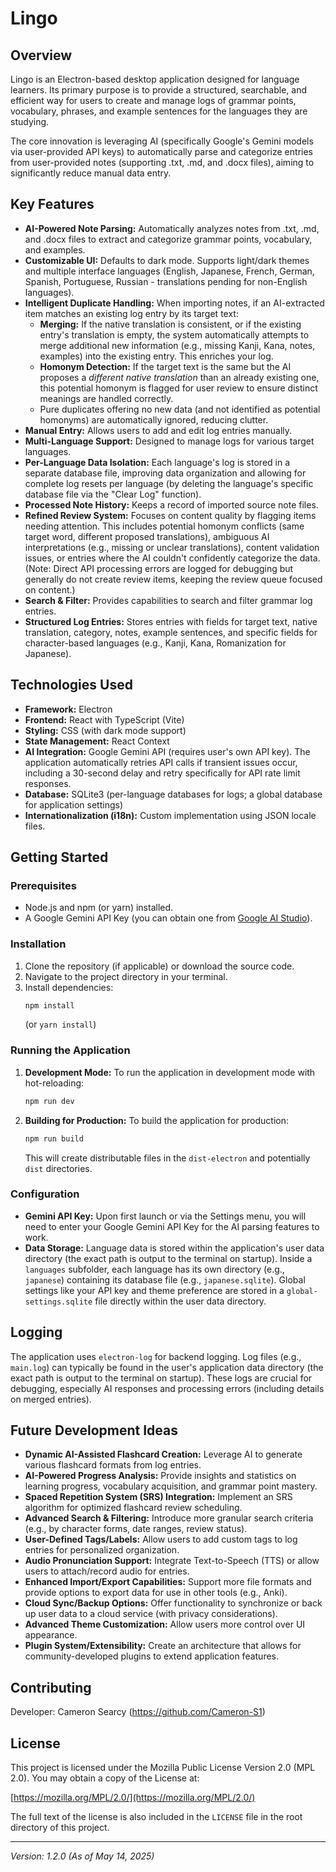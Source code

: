 # Lingo

## Overview

Lingo is an Electron-based desktop application designed for language learners. Its primary purpose is to provide a structured, searchable, and efficient way for users to create and manage logs of grammar points, vocabulary, phrases, and example sentences for the languages they are studying.

The core innovation is leveraging AI (specifically Google's Gemini models via user-provided API keys) to automatically parse and categorize entries from user-provided notes (supporting .txt, .md, and .docx files), aiming to significantly reduce manual data entry.

## Key Features

*   **AI-Powered Note Parsing:** Automatically analyzes notes from .txt, .md, and .docx files to extract and categorize grammar points, vocabulary, and examples.
*   **Customizable UI:** Defaults to dark mode. Supports light/dark themes and multiple interface languages (English, Japanese, French, German, Spanish, Portuguese, Russian - translations pending for non-English languages).
*   **Intelligent Duplicate Handling:** When importing notes, if an AI-extracted item matches an existing log entry by its target text:
    *   **Merging:** If the native translation is consistent, or if the existing entry's translation is empty, the system automatically attempts to merge additional new information (e.g., missing Kanji, Kana, notes, examples) into the existing entry. This enriches your log.
    *   **Homonym Detection:** If the target text is the same but the AI proposes a *different native translation* than an already existing one, this potential homonym is flagged for user review to ensure distinct meanings are handled correctly.
    *   Pure duplicates offering no new data (and not identified as potential homonyms) are automatically ignored, reducing clutter.
*   **Manual Entry:** Allows users to add and edit log entries manually.
*   **Multi-Language Support:** Designed to manage logs for various target languages.
*   **Per-Language Data Isolation:** Each language's log is stored in a separate database file, improving data organization and allowing for complete log resets per language (by deleting the language's specific database file via the "Clear Log" function).
*   **Processed Note History:** Keeps a record of imported source note files.
*   **Refined Review System:** Focuses on content quality by flagging items needing attention. This includes potential homonym conflicts (same target word, different proposed translations), ambiguous AI interpretations (e.g., missing or unclear translations), content validation issues, or entries where the AI couldn't confidently categorize the data. (Note: Direct API processing errors are logged for debugging but generally do not create review items, keeping the review queue focused on content.)
*   **Search & Filter:** Provides capabilities to search and filter grammar log entries.
*   **Structured Log Entries:** Stores entries with fields for target text, native translation, category, notes, example sentences, and specific fields for character-based languages (e.g., Kanji, Kana, Romanization for Japanese).

## Technologies Used

*   **Framework:** Electron
*   **Frontend:** React with TypeScript (Vite)
*   **Styling:** CSS (with dark mode support)
*   **State Management:** React Context
*   **AI Integration:** Google Gemini API (requires user's own API key). The application automatically retries API calls if transient issues occur, including a 30-second delay and retry specifically for API rate limit responses.
*   **Database:** SQLite3 (per-language databases for logs; a global database for application settings)
*   **Internationalization (i18n):** Custom implementation using JSON locale files.

## Getting Started

### Prerequisites

*   Node.js and npm (or yarn) installed.
*   A Google Gemini API Key (you can obtain one from [Google AI Studio](https://aistudio.google.com/app/apikey)).

### Installation

1.  Clone the repository (if applicable) or download the source code.
2.  Navigate to the project directory in your terminal.
3.  Install dependencies:
    ```bash
    npm install
    ```
    (or `yarn install`)

### Running the Application

1.  **Development Mode:**
    To run the application in development mode with hot-reloading:
    ```bash
    npm run dev
    ```
2.  **Building for Production:**
    To build the application for production:
    ```bash
    npm run build
    ```
    This will create distributable files in the `dist-electron` and potentially `dist` directories.

### Configuration

*   **Gemini API Key:** Upon first launch or via the Settings menu, you will need to enter your Google Gemini API Key for the AI parsing features to work.
*   **Data Storage:** Language data is stored within the application's user data directory (the exact path is output to the terminal on startup). Inside a `languages` subfolder, each language has its own directory (e.g., `japanese`) containing its database file (e.g., `japanese.sqlite`). Global settings like your API key and theme preference are stored in a `global-settings.sqlite` file directly within the user data directory.

## Logging

The application uses `electron-log` for backend logging. Log files (e.g., `main.log`) can typically be found in the user's application data directory (the exact path is output to the terminal on startup). These logs are crucial for debugging, especially AI responses and processing errors (including details on merged entries).

## Future Development Ideas

*   **Dynamic AI-Assisted Flashcard Creation:** Leverage AI to generate various flashcard formats from log entries.
*   **AI-Powered Progress Analysis:** Provide insights and statistics on learning progress, vocabulary acquisition, and grammar point mastery.
*   **Spaced Repetition System (SRS) Integration:** Implement an SRS algorithm for optimized flashcard review scheduling.
*   **Advanced Search & Filtering:** Introduce more granular search criteria (e.g., by character forms, date ranges, review status).
*   **User-Defined Tags/Labels:** Allow users to add custom tags to log entries for personalized organization.
*   **Audio Pronunciation Support:** Integrate Text-to-Speech (TTS) or allow users to attach/record audio for entries.
*   **Enhanced Import/Export Capabilities:** Support more file formats and provide options to export data for use in other tools (e.g., Anki).
*   **Cloud Sync/Backup Options:** Offer functionality to synchronize or back up user data to a cloud service (with privacy considerations).
*   **Advanced Theme Customization:** Allow users more control over UI appearance.
*   **Plugin System/Extensibility:** Create an architecture that allows for community-developed plugins to extend application features.

## Contributing

Developer: Cameron Searcy (https://github.com/Cameron-S1)

## License

This project is licensed under the Mozilla Public License Version 2.0 (MPL 2.0). You may obtain a copy of the License at:

[https://mozilla.org/MPL/2.0/](https://mozilla.org/MPL/2.0/)

The full text of the license is also included in the `LICENSE` file in the root directory of this project.

---
*Version: 1.2.0 (As of May 14, 2025)*